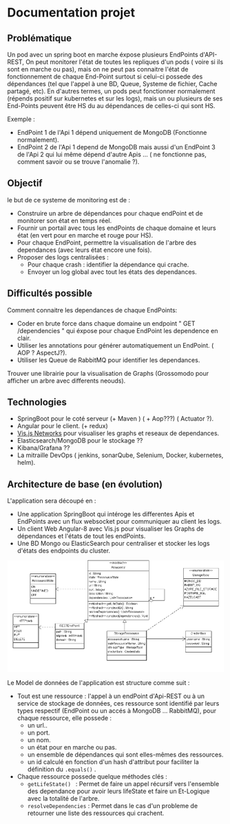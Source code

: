 # Documentation projet
## Problématique
Un pod avec un spring boot en marche éxpose plusieurs EndPoints d'API-REST, On peut monitorer l'état de toutes les repliques d'un pods ( voire si ils sont en marche ou pas), mais on ne peut pas connaitre l'état de fonctionnement de chaque End-Point surtout si celui-ci possede des dépendances (tel que l'appel à une BD, Queue, Systeme de fichier, Cache partagé, etc).
En d'autres termes, un pods peut fonctionner normalement (répends positif sur kubernetes et sur les logs), mais un ou plusieurs de ses End-Points peuvent être HS du au dépendances de celles-ci qui sont HS.

Exemple : 
- EndPoint 1 de l'Api 1 dépend uniquement de MongoDB (Fonctionne normalement).
- EndPoint 2 de l'Api 1 depend de MongoDB mais aussi d'un EndPoint 3 de l'Api 2 qui lui même dépend d'autre Apis ... ( ne fonctionne pas, comment savoir ou se trouve l'anomalie ?).

## Objectif

le but de ce systeme de monitoring est de :

- Construire un arbre de dépendances pour chaque endPoint et de monitorer son état en temps réel.
- Fournir un portail avec tous les endPoints de chaque domaine et leurs état (en vert pour en marche et rouge pour HS).
- Pour chaque EndPoint, permettre la visualisation de l'arbre des dependances (avec leurs état encore une fois).
- Proposer des logs centralisées :
  - Pour chaque crash : identifier la dépendance qui crache.
  - Envoyer un log global avec tout les états des dependances.

## Difficultés possible
Comment connaitre les dependances de chaque EndPoints: 
- Coder en brute force dans chaque domaine un endpoint " GET /dependencies " qui éxpose pour chaque EndPoint les dependence en clair.
- Utiliser les annotations pour générer automatiquement un EndPoint. ( AOP ? AspectJ?).
- Utiliser les Queue de RabbitMQ pour identifier les dependances.

Trouver une librairie pour la visualisation de Graphs (Grossomodo pour afficher un arbre avec differents neouds).

## Technologies 
- SpringBoot pour le coté serveur (+ Maven ) ( + Aop???) ( Actuator ?).
- Angular pour le client. (+ redux)
- [Vis.js Networks](https://visjs.github.io/vis-network/docs/network/) pour visualiser les graphs et reseaux de dependances.
- Elasticsearch/MongoDB pour le stockage ??
- Kibana/Grafana ??
- La mitraille DevOps ( jenkins, sonarQube, Selenium, Docker, kubernetes, helm).

## Architecture de base (en évolution)
L'application sera découpé en :
- Une application SpringBoot qui intéroge les differentes Apis et EndPoints avec un flux websocket pour communiquer au client les logs.
- Un client Web Angular-8 avec Vis.js pour visualiser les Graphs de dépendances et l'états de tout les endPoints.
- Une BD Mongo ou ElasticSearch pour centraliser et stocker les logs d'états des endpoints du cluster.

![60% center](https://github.com/AbdelkaderElMehdi/Monithor/blob/master/Diagrammedeclasses.png "Diagramme de classe")

Le Model de données de l'application est structure comme suit :
- Tout est une ressource : l'appel à un endPoint d'Api-REST ou à un service de stockage de données, ces ressource sont identifié par leurs types respectif (EndPoint ou un accés à MongoDB ... RabbitMQ), pour chaque ressource, elle possede :
  - un url..
  - un port.
  - un nom.
  - un état pour en marche ou pas.
  - un ensemble de dépendances qui sont elles-mêmes des ressources.
  - un id calculé en fonction d'un hash d'attribut pour faciliter la définition du `.equals()` .
- Chaque ressource possede quelque méthodes clés :
  - `getLifeState() ` : Permet de faire un appel récursif vers l'ensemble des dependance pour avoir leurs lifeState et faire un Et-Logique avec la totalité de l'arbre.
  - `resolveDependencies` : Permet dans le cas d'un probleme de retourner une liste des ressources qui crachent.



